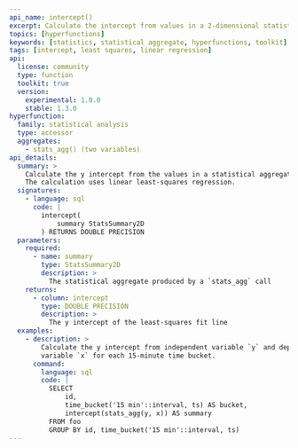 ```yaml
---
api_name: intercept()
excerpt: Calculate the intercept from values in a 2-dimensional statistical aggregate
topics: [hyperfunctions]
keywords: [statistics, statistical aggregate, hyperfunctions, toolkit]
tags: [intercept, least squares, linear regression]
api:
  license: community
  type: function
  toolkit: true
  version:
    experimental: 1.0.0
    stable: 1.3.0
hyperfunction:
  family: statistical analysis
  type: accessor
  aggregates:
    - stats_agg() (two variables)
api_details:
  summary: >
    Calculate the y intercept from the values in a statistical aggregate.
    The calculation uses linear least-squares regression.
  signatures:
    - language: sql
      code: |
        intercept(
            summary StatsSummary2D
        ) RETURNS DOUBLE PRECISION
  parameters:
    required:
      - name: summary
        type: StatsSummary2D
        description: >
          The statistical aggregate produced by a `stats_agg` call
    returns:
      - column: intercept
        type: DOUBLE PRECISION
        description: >
          The y intercept of the least-squares fit line
  examples:
    - description: >
        Calculate the y intercept from independent variable `y` and dependent
        variable `x` for each 15-minute time bucket.
      command:
        language: sql
        code: |
          SELECT
              id,
              time_bucket('15 min'::interval, ts) AS bucket,
              intercept(stats_agg(y, x)) AS summary
          FROM foo
          GROUP BY id, time_bucket('15 min'::interval, ts)
---
```


